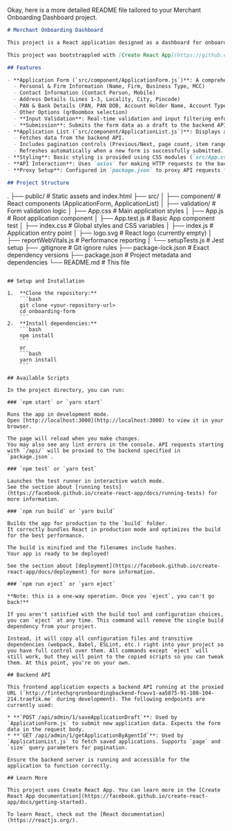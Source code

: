 Okay, here is a more detailed README file tailored to your Merchant Onboarding Dashboard project.

```markdown
# Merchant Onboarding Dashboard

This project is a React application designed as a dashboard for onboarding merchants. It allows an agent (currently hardcoded as agent ID 1027) to fill out a detailed application form for a new merchant and view a list of previously saved applications.

This project was bootstrappled with [Create React App](https://github.com/facebook/create-react-app).

## Features

- **Application Form (`src/component/ApplicationForm.js`)**: A comprehensive form for collecting merchant details, including:
  - Personal & Firm Information (Name, Firm, Business Type, MCC)
  - Contact Information (Contact Person, Mobile)
  - Address Details (Lines 1-3, Locality, City, Pincode)
  - PAN & Bank Details (PAN, PAN DOB, Account Holder Name, Account Type, Account No, IFSC)
  - Other Options (qrBoombox selection)
  - **Input Validation**: Real-time validation and input filtering enforce specific formats (e.g., alphabetic names, numeric Pincode/Mobile/Account No., PAN/IFSC format). Validation logic resides in `src/validation/validation.js`.
  - **Submission**: Submits the form data as a draft to the backend API.
- **Application List (`src/component/ApplicationList.js`)**: Displays a paginated table of applications previously saved by the agent.
  - Fetches data from the backend API.
  - Includes pagination controls (Previous/Next, page count, item range).
  - Refreshes automatically when a new form is successfully submitted.
- **Styling**: Basic styling is provided using CSS modules (`src/App.css`, `src/component/Form.css`, `src/component/Pagination.css`). CSS variables for theming are defined in `src/index.css`.
- **API Interaction**: Uses `axios` for making HTTP requests to the backend API.
- **Proxy Setup**: Configured in `package.json` to proxy API requests from `/api/...` to `http://fintechqrqronboardingbackend-fcwvv1-aa5875-91-108-104-214.traefik.me` during development, avoiding CORS issues.

## Project Structure
```

.
├── public/ \# Static assets and index.html
├── src/
│ ├── component/ \# React components (ApplicationForm, ApplicationList)
│ ├── validation/ \# Form validation logic
│ ├── App.css \# Main application styles
│ ├── App.js \# Root application component
│ ├── App.test.js \# Basic App component test
│ ├── index.css \# Global styles and CSS variables
│ ├── index.js \# Application entry point
│ ├── logo.svg \# React logo (currently empty)
│ ├── reportWebVitals.js \# Performance reporting
│ └── setupTests.js \# Jest setup
├── .gitignore \# Git ignore rules
├── package-lock.json \# Exact dependency versions
├── package.json \# Project metadata and dependencies
└── README.md \# This file

````

## Setup and Installation

1.  **Clone the repository:**
    ```bash
    git clone <your-repository-url>
    cd onboarding-form
    ```
2.  **Install dependencies:**
    ```bash
    npm install
    ```
    or
    ```bash
    yarn install
    ```

## Available Scripts

In the project directory, you can run:

### `npm start` or `yarn start`

Runs the app in development mode.
Open [http://localhost:3000](http://localhost:3000) to view it in your browser.

The page will reload when you make changes.
You may also see any lint errors in the console. API requests starting with `/api/` will be proxied to the backend specified in `package.json`.

### `npm test` or `yarn test`

Launches the test runner in interactive watch mode.
See the section about [running tests](https://facebook.github.io/create-react-app/docs/running-tests) for more information.

### `npm run build` or `yarn build`

Builds the app for production to the `build` folder.
It correctly bundles React in production mode and optimizes the build for the best performance.

The build is minified and the filenames include hashes.
Your app is ready to be deployed!

See the section about [deployment](https://facebook.github.io/create-react-app/docs/deployment) for more information.

### `npm run eject` or `yarn eject`

**Note: this is a one-way operation. Once you `eject`, you can't go back!**

If you aren't satisfied with the build tool and configuration choices, you can `eject` at any time. This command will remove the single build dependency from your project.

Instead, it will copy all configuration files and transitive dependencies (webpack, Babel, ESLint, etc.) right into your project so you have full control over them. All commands except `eject` will still work, but they will point to the copied scripts so you can tweak them. At this point, you're on your own.

## Backend API

This frontend application expects a backend API running at the proxied URL (`http://fintechqrqronboardingbackend-fcwvv1-aa5875-91-108-104-214.traefik.me` during development). The following endpoints are currently used:

* **`POST /api/admin/1/saveApplicationDraft`**: Used by `ApplicationForm.js` to submit new application data. Expects the form data in the request body.
* **`GET /api/admin/1/getApplicationByAgentId`**: Used by `ApplicationList.js` to fetch saved applications. Supports `page` and `size` query parameters for pagination.

Ensure the backend server is running and accessible for the application to function correctly.

## Learn More

This project uses Create React App. You can learn more in the [Create React App documentation](https://facebook.github.io/create-react-app/docs/getting-started).

To learn React, check out the [React documentation](https://reactjs.org/).
````
